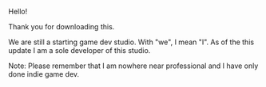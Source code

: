 Hello! 

Thank you for downloading this. 

We are still a starting game dev studio. With "we", I mean "I". As of the this update I am a sole developer of this studio.

Note: Please remember that I am nowhere near professional and I have only done indie game dev.
